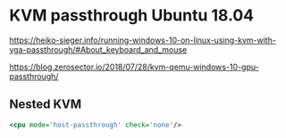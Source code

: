 # KVM passthrough Ubuntu 18.04

https://heiko-sieger.info/running-windows-10-on-linux-using-kvm-with-vga-passthrough/#About_keyboard_and_mouse

https://blog.zerosector.io/2018/07/28/kvm-qemu-windows-10-gpu-passthrough/


## Nested KVM

```xml
<cpu mode='host-passthrough' check='none'/>
```
